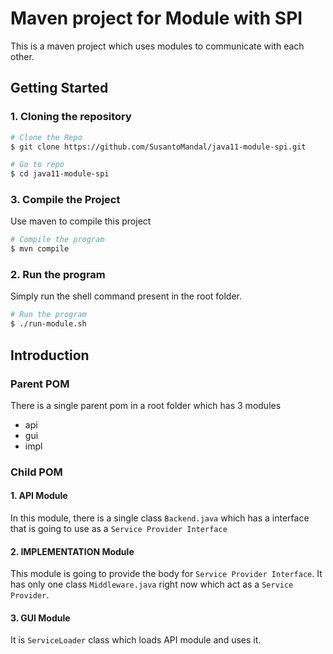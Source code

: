 # Maven project for Module with SPI

This is a maven project which uses modules to communicate  with each other.

## Getting Started

### 1. Cloning the repository
```bash
# Clone the Repo
$ git clone https://github.com/SusantoMandal/java11-module-spi.git

# Go to repo
$ cd java11-module-spi

``` 

### 3. Compile the Project
Use maven to compile this project
```bash
# Compile the program
$ mvn compile
```

### 2. Run the program
Simply run the shell command present in the root folder.

```bash
# Run the program
$ ./run-module.sh
```

## Introduction
### Parent POM
There is a single parent pom in a root folder which has 3 modules
- api
- gui
- impl

### Child POM

#### 1. API Module
In this module, there is a single class `Backend.java` which has a interface that is going to use as a `Service Provider Interface`

#### 2. IMPLEMENTATION Module
This module is going to provide the body for `Service Provider Interface`. It has only one class `Middleware.java` right now which act as a `Service Provider`.

#### 3. GUI Module
It is `ServiceLoader` class which loads API module and uses it.





